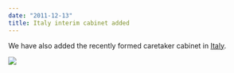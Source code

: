 ```yaml
---
date: "2011-12-13"
title: Italy interim cabinet added
---
```


We have also added the recently formed caretaker cabinet in [Italy](http://dev.parlgov.org/data/ita/cabinet-party/2011-11-16/).

![](/images/parliament-scotland.jpg)
